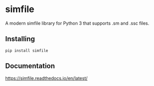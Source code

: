 # simfile

A modern simfile library for Python 3 that supports .sm and .ssc files.

## Installing

    pip install simfile

## Documentation

https://simfile.readthedocs.io/en/latest/
